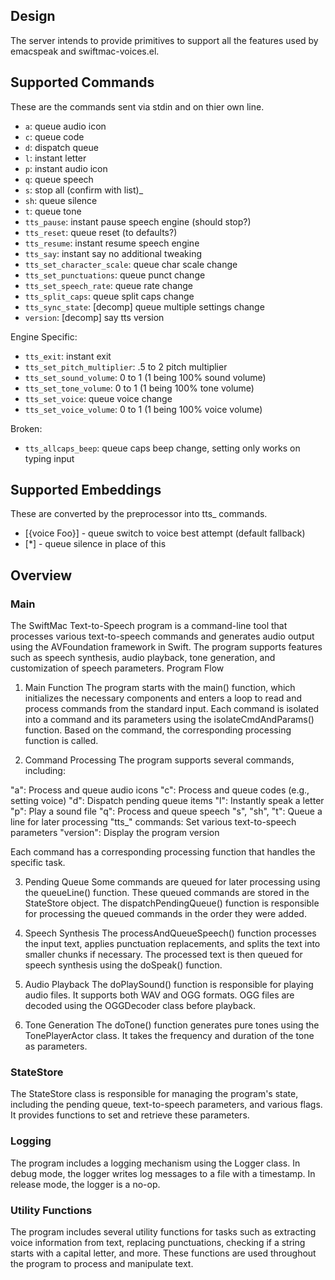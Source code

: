## Design

The server intends to provide primitives to support all the features used by
emacspeak and swiftmac-voices.el.


## Supported Commands

These are the commands sent via stdin and on thier own line.

- ```a```: queue audio icon
- ```c```: queue code
- ```d```: dispatch queue
- ```l```: instant letter
- ```p```: instant audio icon
- ```q```: queue speech
- ```s```: stop all (confirm with list)_
- ```sh```: queue silence
- ```t```: queue tone
- ```tts_pause```: instant pause speech engine (should stop?)
- ```tts_reset```: queue reset (to defaults?)
- ```tts_resume```: instant resume speech engine
- ```tts_say```: instant say no additional tweaking
- ```tts_set_character_scale```: queue char scale change
- ```tts_set_punctuations```: queue punct change
- ```tts_set_speech_rate```: queue rate change
- ```tts_split_caps```: queue split caps change
- ```tts_sync_state```: [decomp] queue multiple settings change
- ```version```: [decomp] say tts version

Engine Specific:
- ```tts_exit```: instant exit
- ```tts_set_pitch_multiplier```: .5 to 2 pitch multiplier
- ```tts_set_sound_volume```: 0 to 1 (1 being 100% sound volume)
- ```tts_set_tone_volume```: 0 to 1 (1 being 100% tone volume)
- ```tts_set_voice```: queue voice change
- ```tts_set_voice_volume```: 0 to 1 (1 being 100% voice volume)

Broken:
- ```tts_allcaps_beep```: queue caps beep change, setting only works on typing
  input


## Supported Embeddings

These are converted by the preprocessor into tts_ commands.

- [{voice Foo}] - queue switch to voice best attempt (default fallback)
- [*] - queue silence in place of this


## Overview 

### Main

The SwiftMac Text-to-Speech program is a command-line tool that processes
various text-to-speech commands and generates audio output using the
AVFoundation framework in Swift. The program supports features such as speech
synthesis, audio playback, tone generation, and customization of speech
parameters.  Program Flow

1. Main Function The program starts with the main() function, which initializes
   the necessary components and enters a loop to read and process commands from
   the standard input. Each command is isolated into a command and its
   parameters using the isolateCmdAndParams() function. Based on the command,
   the corresponding processing function is called.

2. Command Processing The program supports several commands, including:

"a": Process and queue audio icons "c": Process and queue codes (e.g., setting
voice) "d": Dispatch pending queue items "l": Instantly speak a letter "p": Play
a sound file "q": Process and queue speech "s", "sh", "t": Queue a line for
later processing "tts_" commands: Set various text-to-speech parameters
"version": Display the program version

Each command has a corresponding processing function that handles the specific
task.

3. Pending Queue Some commands are queued for later processing using the
queueLine() function. These queued commands are stored in the StateStore
object. The dispatchPendingQueue() function is responsible for processing the
queued commands in the order they were added.

4. Speech Synthesis The processAndQueueSpeech() function processes the input
text, applies punctuation replacements, and splits the text into smaller chunks
if necessary. The processed text is then queued for speech synthesis using the
doSpeak() function.

5. Audio Playback The doPlaySound() function is responsible for playing audio
files. It supports both WAV and OGG formats. OGG files are decoded using the
OGGDecoder class before playback.

6. Tone Generation The doTone() function generates pure tones using the
TonePlayerActor class. It takes the frequency and duration of the tone as
parameters.

### StateStore 

The StateStore class is responsible for managing the program's state, including
the pending queue, text-to-speech parameters, and various flags. It provides
functions to set and retrieve these parameters.

### Logging 

The program includes a logging mechanism using the Logger class. In debug mode,
the logger writes log messages to a file with a timestamp. In release mode, the
logger is a no-op.

### Utility Functions 

The program includes several utility functions for tasks such as extracting
voice information from text, replacing punctuations, checking if a string starts
with a capital letter, and more. These functions are used throughout the program
to process and manipulate text.
